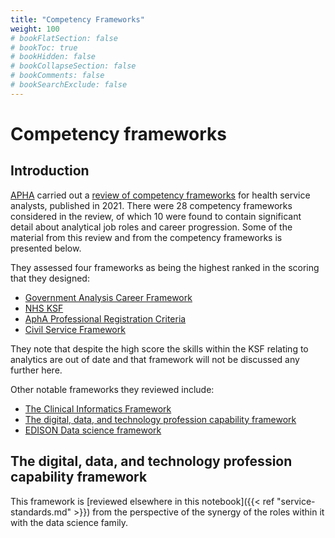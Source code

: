 ```yaml
---
title: "Competency Frameworks"
weight: 100
# bookFlatSection: false
# bookToc: true
# bookHidden: false
# bookCollapseSection: false
# bookComments: false
# bookSearchExclude: false
---
```


# Competency frameworks

## Introduction

[APHA](https://www.aphanalysts.org/) carried out a [review of competency frameworks](https://www.aphanalysts.org/wp-content/uploads/2021/05/Competency-Framework_Discovery_Report_V1.9.pdf) for health service analysts, published in 2021. There were 28 competency frameworks considered in the review, of which 10 were found to contain significant detail about analytical job roles and career progression. Some of the material from this review and from the competency frameworks is presented below. 

They assessed four frameworks as being the highest ranked in the scoring that they designed:

* [Government Analysis Career Framework](https://www.gov.uk/government/publications/analysis-function-career-framework/government-analysis-function-career-framework-html-version)
* [NHS KSF](https://www.nhsggc.org.uk/media/231230/Abbreviated%20KSF%20guidance.pdf)
* [AphA Professional Registration Criteria](https://www.aphanalysts.org/professional-registration/)
* [Civil Service Framework](https://www.gov.uk/government/publications/civil-service-competency-framework)

They note that despite the high score the skills within the KSF relating to analytics are out of date and that framework will not be discussed any further here. 

Other notable frameworks they reviewed include:

* [The Clinical Informatics Framework](https://facultyofclinicalinformatics.org.uk/core-competency-framework)
* [The digital, data, and technology profession capability framework](https://www.gov.uk/government/collections/digital-data-and-technology-profession-capability-framework)
* [EDISON Data science framework](https://edison-project.eu/sites/edison-project.eu/files/filefield_paths/edison_ds-bok-release2-v04.pdf)

## The digital, data, and technology profession capability framework

This framework is [reviewed elsewhere in this notebook]({{< ref "service-standards.md" >}}) from the perspective of the synergy of the roles within it with the data science family.  